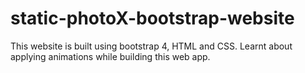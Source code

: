 # static-photoX-bootstrap-website

This website is built using bootstrap 4, HTML and CSS. Learnt about applying animations while building this web app.
